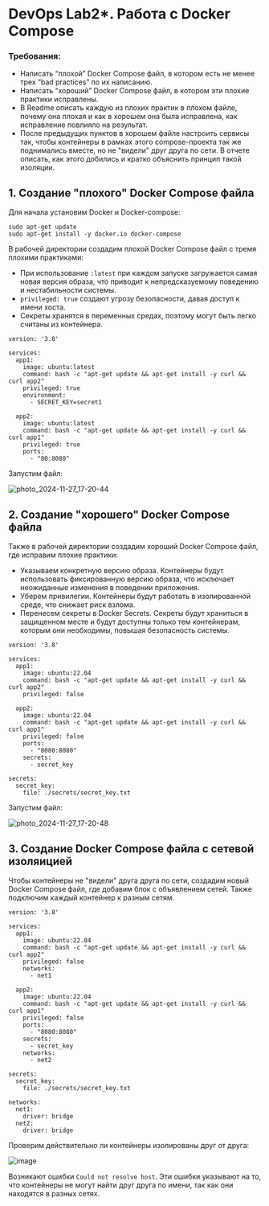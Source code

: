 # DevOps Lab2*. Работа с Docker Compose
### Требования:
- Написать “плохой” Docker Compose файл, в котором есть не менее трех “bad practices” по их написанию.
- Написать “хороший” Docker Compose файл, в котором эти плохие практики исправлены.
- В Readme описать каждую из плохих практик в плохом файле, почему она плохая и как в хорошем она была исправлена, как исправление повлияло на результат.
- После предыдущих пунктов в хорошем файле настроить сервисы так, чтобы контейнеры в рамках этого compose-проекта так же поднимались вместе, но не "видели" друг друга по сети. В отчете описать, как этого добились и кратко объяснить принцип такой изоляции.
## 1. Создание "плохого" Docker Compose файла

Для начала установим Docker и Docker-compose:
```
sudo apt-get update
sudo apt-get install -y docker.io docker-compose
```
В рабочей директории создадим плохой Docker Compose файл с тремя плохими практиками:
- При использование `:latest` при каждом запуске загружается самая новая версия образа, что приводит к непредсказуемому поведению и нестабильности системы.
- `privileged: true` создают угрозу безопасности, давая доступ к имени хоста.
- Секреты хранятся в переменных средах, поэтому могут быть легко считаны из контейнера.
```
version: '3.8'

services:
  app1:
    image: ubuntu:latest
    command: bash -c "apt-get update && apt-get install -y curl && curl app2"
    privileged: true
    environment:
      - SECRET_KEY=secret1

  app2:
    image: ubuntu:latest
    command: bash -c "apt-get update && apt-get install -y curl && curl app1"
    privileged: true
    ports:
      - "80:8080"
```
Запустим файл:

![photo_2024-11-27_17-20-44](https://github.com/user-attachments/assets/a08c25d2-dcd6-4124-97ba-40657fba89fa)
## 2. Создание "хорошего" Docker Compose файла
Также в рабочей директории создадим хороший Docker Compose файл, где исправим плохие практики:
- Указываем конкретную версию образа.  Контейнеры будут использовать фиксированную версию образа, что исключает неожиданные изменения в поведении приложения.
- Уберем привилегии. Контейнеры будут работать в изолированной среде, что снижает риск взлома. 
- Перенесем секреты в Docker Secrets. Секреты будут храниться в защищенном месте и будут доступны только тем контейнерам, которым они необходимы, повышая безопасность системы.

```
version: '3.8'

services:
  app1:
    image: ubuntu:22.04
    command: bash -c "apt-get update && apt-get install -y curl && curl app2"
    privileged: false

  app2:
    image: ubuntu:22.04
    command: bash -c "apt-get update && apt-get install -y curl && curl app1"
    privileged: false
    ports:
      - "8080:8080"
    secrets:
      - secret_key

secrets:
  secret_key:
    file: ./secrets/secret_key.txt
```
Запустим файл:

![photo_2024-11-27_17-20-48](https://github.com/user-attachments/assets/90b5af86-7b07-4c1b-bf8c-2f3fff01ff9d)

## 3. Создание Docker Compose файла с сетевой изоляицией

Чтобы контейнеры не "видели" друга друга по сети, создадим новый Docker Compose файл, где добавим блок с объявлением сетей. Также подключим каждый контейнер к разным сетям.
```
version: '3.8'

services:
  app1:
    image: ubuntu:22.04
    command: bash -c "apt-get update && apt-get install -y curl && curl app2"
    privileged: false
    networks:
      - net1

  app2:
    image: ubuntu:22.04
    command: bash -c "apt-get update && apt-get install -y curl && curl app1"
    privileged: false
    ports:
      - "8080:8080"
    secrets:
      - secret_key
    networks:
      - net2

secrets:
  secret_key:
    file: ./secrets/secret_key.txt

networks:
  net1:
    driver: bridge
  net2:
    driver: bridge
```
Проверим действительно ли контейнеры изолированы друг от друга:

![image](https://github.com/user-attachments/assets/6be08025-2c8d-46c3-b6b2-779a1e015656)

Возникают ошибки `Could not resolve host`. Эти ошибки указывают на то, что контейнеры не могут найти друг друга по имени, так как они находятся в разных сетях.
